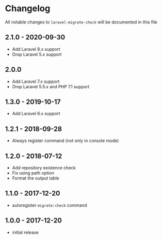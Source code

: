 # Changelog

All notable changes to `laravel-migrate-check` will be documented in this file

## 2.1.0 - 2020-09-30

- Add Laravel 8.x support
- Drop Laravel 5.x support

## 2.0.0

- Add Laravel 7.x support
- Drop Laravel 5.5.x and PHP 7.1 support

## 1.3.0 - 2019-10-17

- Add Laravel 6.x support

## 1.2.1 - 2018-09-28

- Always register command (not only in console mode)

## 1.2.0 - 2018-07-12

- Add repository existence check
- Fix using path option
- Format the output table

## 1.1.0 - 2017-12-20

- autoregister `migrate:check` command

## 1.0.0 - 2017-12-20

- initial release

